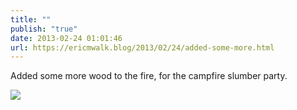 ```yaml
---
title: ""
publish: "true"
date: 2013-02-24 01:01:46
url: https://ericmwalk.blog/2013/02/24/added-some-more.html
---
```


Added some more wood to the fire, for the campfire slumber party.

![](https://ericmwalk.blog/uploads/2022/3cd26ee947.jpg)